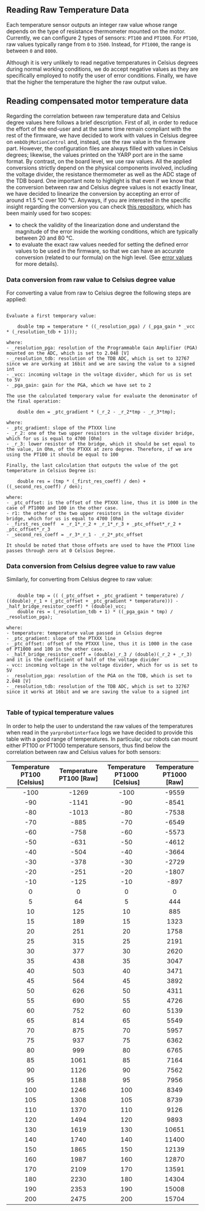 ## Reading Raw Temperature Data

Each temperature sensor outputs an integer raw value whose range depends on the type of resistance thermometer mounted on the motor.
Currently, we can configure 2 types of sensors: `PT100` and `PT1000`.
For `PT100`, raw values typically range from `0` to `3500`. Instead, for `PT1000`, the range is between `0` and `8000`.

Although it is very unlikely to read negative temperatures in Celsius degrees during normal working conditions, we do accept negative values as they are specifically employed to notify the user of error conditions.
Finally, we have that the higher the temperature the higher the raw output value.

## Reading compensated motor temperature data

Regarding the correlation between raw temperature data and Celsius degree values here follows a brief description.
First of all, in order to reduce the effort of the end-user and at the same time remain compliant with the rest of the firmware, we have decided to work with values in Celsius degree on `embObjMotionControl` and, instead, use the raw value in the firmware part.
However, the configuration files are always filled with values in Celsius degrees; likewise, the values printed on the YARP port are in the same format.
By contrast, on the board level, we use raw values.
All the applied conversions strictly depend on the physical components involved, including the voltage divider, the resistance thermometer as well as the ADC stage of the TDB board. 
One important note to highlight is that even if we know that the conversion between raw and Celsius degree values is not exactly linear, we have decided to linearize the conversion by accepting an error of around ±1.5 ℃ over 100 ℃. 
Anyways, if you are interested in the specific insight regarding the conversion you can check [this repository](https://github.com/MSECode/temperatureConversionTester), which has been mainly used for two scopes:

- to check the validity of the linearization done and understand the magnitude of the error inside the working conditions, which are typically between 20 and 80 ℃.
- to evaluate the exact raw values needed for setting the defined error values to be used in the firmware, so that we can have an accurate conversion (related to our formula) on the high level. (See [error values](./dataflow.md) for more details).



### Data conversion from raw value to Celsius degree value

For converting a value from raw to Celsius degree the following steps are applied:

```console

Evaluate a first temporary value:
    
    double tmp = temperature * ((_resolution_pga) / (_pga_gain * _vcc * (_resolution_tdb + 1)));

where:
- _resolution_pga: resolution of the Programmable Gain Amplifier (PGA) mounted on the ADC, which is set to 2.048 [V]
- _resolution_tdb: resolution of the TDB ADC, which is set to 32767 since we are working at 16bit and we are saving the value to a signed int
- _vcc: incoming voltage in the voltage divider, which for us is set to 5V
- _pga_gain: gain for the PGA, which we have set to 2
        
The use the calculated temporary value for evaluate the denominator of the final operation:
    
    double den = _ptc_gradient * (_r_2 - _r_2*tmp - _r_3*tmp);

where:
- _ptc_gradient: slope of the PTXXX line
- _r_2: one of the two upper resistors in the voltage divider bridge, which for us is equal to 4700 [Ohm]
- _r_3: lower resistor of the bridge, which it should be set equal to the value, in Ohm, of the PTXXX at zero degree. Therefore, if we are using the PT100 it should be equal to 100

Finally, the last calculation that outputs the value of the got temperature in Celsius Degree is:

    double res = (tmp * (_first_res_coeff) / den) + ((_second_res_coeff) / den);

where:
- _ptc_offset: is the offset of the PTXXX line, thus it is 1000 in the case of PT1000 and 100 in the other case.
- r1: the other of the two upper resistors in the voltage divider bridge, which for us is equal to 4700 [Ohm]
- _first_res_coeff  = _r_1*_r_2 + _r_1*_r_3 + _ptc_offset*_r_2 + _ptc_offset*_r_3
- _second_res_coeff = _r_3*_r_1 - _r_2*_ptc_offset

It should be noted that those offsets are used to have the PTXXX line passes through zero at 0 Celsius Degree.

```

### Data conversion from Celsius degree value to raw value

Similarly, for converting from Celsius degree to raw value:

```console

    double tmp = (( (_ptc_offset + _ptc_gradient * temperature) / ((double)_r_1 + (_ptc_offset + _ptc_gradient * temperature))) - _half_bridge_resistor_coeff) * (double)_vcc;
    double res = (_resolution_tdb + 1) * ((_pga_gain * tmp) / _resolution_pga);

where:
- temperature: temperature value passed in Celsius degree
- _ptc_gradient: slope of the PTXXX line
- _ptc_offset: offset of the PTXXX line, thus it is 1000 in the case of PT1000 and 100 in the other case.
- _half_bridge_resistor_coeff = (double)_r_3 / (double)(_r_2 + _r_3) and it is the coefficient of half of the voltage divider
- vcc: incoming voltage in the voltage divider, which for us is set to 5V
- _resolution_pga: resolution of the PGA on the TDB, which is set to 2.048 [V]
- _resolution_tdb: resolution of the TDB ADC, which is set to 32767 since it works at 16bit and we are saving the value to a signed int


```

### Table of typical temperature values

In order to help the user to understand the raw values of the temperatures when read in the `yarprobotinterface` logs we have decided to provide this table with a good range of temperatures. 
In particular, our robots can mount either PT100 or PT1000 temperature sensors, thus find below the correlation between raw and Celsius values for both sensors:


| Temperature PT100 [Celsius] | Temperature PT100 [Raw] |Temperature PT1000 [Celsius] | Temperature PT1000 [Raw] |
|:---------------------------:|:-----------------------:|:---------------------------:|:------------------------:|
|         -100                |         -1269           |         -100                |        -9559             |
|         -90                 |         -1141           |         -90                 |        -8541             |
|         -80                 |         -1013           |         -80                 |        -7538             |
|         -70                 |         -885            |          -70                |        -6549             |
|         -60                 |         -758            |          -60                |        -5573             |
|         -50                 |         -631            |          -50                |        -4612             |
|         -40                 |         -504            |          -40                |        -3664             | 
|         -30                 |         -378            |          -30                |        -2729             | 
|         -20                 |         -251            |          -20                |        -1807             | 
|         -10                 |         -125            |          -10                |        -897              | 
|         0                   |         0               |          0                  |        0                 |
|         5                   |         64              |          5                  |        444               | 
|         10                  |         125             |          10                 |        885               |
|         15                  |         189             |          15                 |        1323              |
|         20                  |         251             |          20                 |        1758              |
|         25                  |         315             |          25                 |        2191              | 
|         30                  |         377             |          30                 |        2620              | 
|         35                  |         438             |          35                 |        3047              |        
|         40                  |         503             |          40                 |        3471              |     
|         45                  |         564             |          45                 |        3892              |  
|         50                  |         626             |          50                 |        4311              |
|         55                  |         690             |          55                 |        4726              | 
|         60                  |         752             |          60                 |        5139              | 
|         65                  |         814             |          65                 |        5549              |        
|         70                  |         875             |          70                 |        5957              |   
|         75                  |         937             |          75                 |        6362              | 
|         80                  |         999             |          80                 |        6765              |   
|         85                  |         1061            |          85                 |        7164              | 
|         90                  |         1126            |          90                 |        7562              | 
|         95                  |         1188            |          95                 |        7956              | 
|         100                 |         1246            |          100                |        8349              |     
|         105                 |         1308            |          105                |        8739              | 
|         110                 |         1370            |          110                |        9126              |       
|         120                 |         1494            |          120                |        9893              |
|         130                 |         1619            |          130                |        10651             | 
|         140                 |         1740            |          140                |        11400             | 
|         150                 |         1865            |          150                |        12139             |
|         160                 |         1987            |          160                |        12870             |
|         170                 |         2109            |          170                |        13591             |
|         180                 |         2230            |          180                |        14304             |
|         190                 |         2353            |          190                |        15008             | 
|         200                 |         2475            |          200                |        15704             |